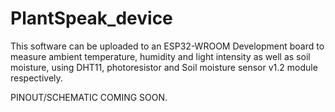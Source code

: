 # PlantSpeak_device
This software can be uploaded to an ESP32-WROOM Development board to measure ambient temperature, humidity and light intensity as well as soil moisture, using  DHT11, photoresistor and Soil moisture sensor v1.2 module respectively.

PINOUT/SCHEMATIC COMING SOON.
